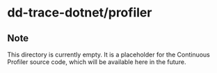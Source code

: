 ﻿# dd-trace-dotnet/profiler

## Note

This directory is currently empty. It is a placeholder for the Continuous Profiler source code, which will be available here in the future.
